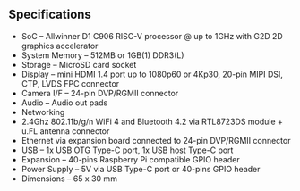 ## Specifications
- SoC – Allwinner D1 C906 RISC-V processor @ up to 1GHz with G2D 2D graphics accelerator
- System Memory – 512MB or 1GB(1) DDR3(L)
- Storage – MicroSD card socket
- Display – mini HDMI 1.4 port up to 1080p60 or 4Kp30, 20-pin MIPI DSI, CTP, LVDS FPC connector
- Camera I/F – 24-pin DVP/RGMII connector
- Audio – Audio out pads
- Networking
- 2.4Ghz 802.11b/g/n WiFi 4 and Bluetooth 4.2 via RTL8723DS module + u.FL antenna connector
- Ethernet via expansion board connected to 24-pin DVP/RGMII connector
- USB – 1x USB OTG Type-C port, 1x USB host Type-C port
- Expansion – 40-pins Raspberry Pi compatible GPIO header
- Power Supply – 5V via USB Type-C port or 40-pins GPIO header
- Dimensions – 65 x 30 mm
